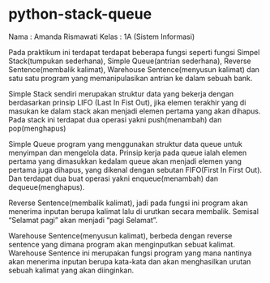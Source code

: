 # python-stack-queue
Nama	: Amanda Rismawati
Kelas	: 1A (Sistem Informasi)

Pada praktikum ini terdapat terdapat beberapa fungsi seperti fungsi Simpel Stack(tumpukan sederhana), Simple Queue(antrian sederhana), Reverse Sentence(membalik kalimat), Warehouse Sentence(menyusun kalimat) dan satu satu program yang memanipulasikan antrian ke dalam sebuah bank.

Simple Stack sendiri merupakan struktur data yang bekerja dengan berdasarkan prinsip LIFO (Last In Fist Out), jika elemen terakhir yang di masukan ke dalam stack akan menjadi elemen pertama yang akan dihapus. Pada stack ini terdapat dua operasi yakni push(menambah) dan pop(menghapus)

Simple Queue program yang menggunakan struktur data queue untuk menyimpan dan mengelola data. Prinsip kerja pada queue ialah elemen  pertama yang dimasukkan kedalam queue akan menjadi elemen yang pertama juga dihapus, yang dikenal dengan sebutan FIFO(First In First Out). Dan terdapat dua buat operasi yakni enqueue(menambah) dan dequeue(menghapus).

Reverse Sentence(membalik kalimat), jadi pada fungsi ini program akan menerima inputan berupa kalimat lalu di urutkan secara membalik. Semisal “Selamat pagi” akan menjadi “pagi Selamat”.

Warehouse Sentence(menyusun kalimat), berbeda dengan reverse sentence yang dimana program akan menginputkan sebuat kalimat. Warehouse Sentence ini merupakan fungsi program yang mana nantinya akan menerima inputan berupa kata-kata dan akan menghasilkan urutan sebuah kalimat yang akan diinginkan.
